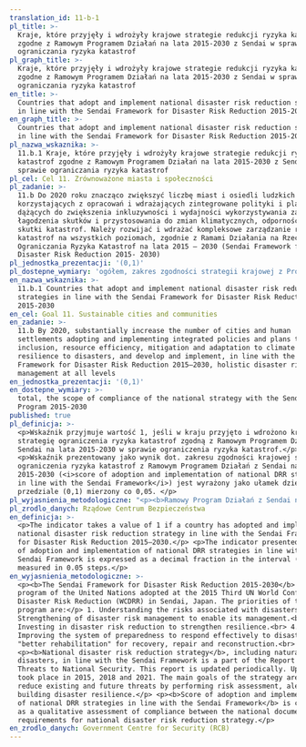 ```yaml
---
translation_id: 11-b-1
pl_title: >-
  Kraje, które przyjęły i wdrożyły krajowe strategie redukcji ryzyka katastrof
  zgodne z Ramowym Programem Działań na lata 2015-2030 z Sendai w sprawie
  ograniczania ryzyka katastrof
pl_graph_title: >-
  Kraje, które przyjęły i wdrożyły krajowe strategie redukcji ryzyka katastrof
  zgodne z Ramowym Programem Działań na lata 2015-2030 z Sendai w sprawie
  ograniczania ryzyka katastrof
en_title: >-
  Countries that adopt and implement national disaster risk reduction strategies
  in line with the Sendai Framework for Disaster Risk Reduction 2015-2030
en_graph_title: >-
  Countries that adopt and implement national disaster risk reduction strategies
  in line with the Sendai Framework for Disaster Risk Reduction 2015-2030
pl_nazwa_wskaznika: >-
  11.b.1 Kraje, które przyjęły i wdrożyły krajowe strategie redukcji ryzyka
  katastrof zgodne z Ramowym Programem Działań na lata 2015-2030 z Sendai w
  sprawie ograniczania ryzyka katastrof
pl_cel: Cel 11. Zrównoważone miasta i społeczności
pl_zadanie: >-
  11.b Do 2020 roku znacząco zwiększyć liczbę miast i osiedli ludzkich
  korzystających z opracowań i wdrażających zintegrowane polityki i plany
  dążących do zwiększenia inkluzywności i wydajności wykorzystywania zasobów,
  łagodzenia skutków i przystosowania do zmian klimatycznych, odporności na
  skutki katastrof. Należy rozwijać i wdrażać kompleksowe zarządzanie ryzykiem
  katastrof na wszystkich poziomach, zgodnie z Ramami Działania na Rzecz
  Ograniczania Ryzyka Katastrof na lata 2015 – 2030 (Sendai Framework for
  Disaster Risk Reduction 2015- 2030)
pl_jednostka_prezentacji: '(0,1)'
pl_dostepne_wymiary: 'ogółem, zakres zgodności strategii krajowej z Programem z Sendai 2015-2030'
en_nazwa_wskaznika: >-
  11.b.1 Countries that adopt and implement national disaster risk reduction
  strategies in line with the Sendai Framework for Disaster Risk Reduction
  2015-2030
en_cel: Goal 11. Sustainable cities and communities
en_zadanie: >-
  11.b By 2020, substantially increase the number of cities and human
  settlements adopting and implementing integrated policies and plans towards
  inclusion, resource efficiency, mitigation and adaptation to climate change,
  resilience to disasters, and develop and implement, in line with the Sendai
  Framework for Disaster Risk Reduction 2015–2030, holistic disaster risk
  management at all levels
en_jednostka_prezentacji: '(0,1)'
en_dostepne_wymiary: >-
  total, the scope of compliance of the national strategy with the Sendai
  Program 2015-2030
published: true
pl_definicja: >-
  <p>Wskaźnik przyjmuje wartość 1, jeśli w kraju przyjęto i wdrożono krajową
  strategię ograniczenia ryzyka katastrof zgodną z Ramowym Programem Działań z
  Sendai na lata 2015-2030 w sprawie ograniczenia ryzyka katastrof.</p>
  <p>Wskaźnik prezentowany jako wynik dot. zakresu zgodności krajowej strategii
  ograniczenia ryzyka katastrof z Ramowym Programem Działań z Sendai na lata
  2015-2030 (<i>score of adoption and implementation of national DRR strategies
  in line with the Sendai Framework</i>) jest wyrażony jako ułamek dziesiętny w
  przedziale (0,1) mierzony co 0,05. </p>
pl_wyjasnienia_metodologiczne: "<p><b>Ramowy Program Działań z Sendai na lata 2015-2030 w sprawie ograniczenia ryzyka katastrof</b> jest to program ONZ przyjęty podczas III Światowej Konferencji Ograniczenia Ryzyka w Sendai w Japonii. Priorytetami programu są:</p> 1.\tRozumienie ryzyka związanego z katastrofami.<br> 2.\tWzmocnienie zarządzania ryzykiem katastrof w celu umożliwienia zarządzania tym ryzykiem.<br> 3.\tInwestowanie w ograniczanie ryzyka katastrof na rzecz wzmacniania odporności.<br> 4.\tUdoskonalenie systemu gotowości do skutecznego reagowania na katastrofy oraz „lepsza odbudowa” w zakresie przywracania stanu wyjściowego, napraw i odbudowy. <br> <p><b>Krajowa strategia ograniczenia ryzyka katastrof</b>, w tym klęsk żywiołowych, zgodna z Ramowym Programem Działań z Sendai stanowi część <i>Raportu o zagrożeniach bezpieczeństwa narodowego</i>. Raport ten aktualizowany jest cyklicznie. Aktualizacje miały miejsce w 2015 r., 2018 r. i 2021 r. Główne cele strategii to ograniczenie istniejących i przyszłych zagrożeń poprzez wykonywanie oceny ryzyka, ostrzeganie oraz budowanie odporności na katastrofy.</p> <p><b>Wynik dot. przyjęcia i wdrożenia krajowej strategii ograniczenia ryzyka katastrof w odniesieniu do Ramowego Programu Działań z Sendai</b> (<i>score of adoption and implementation of national DRR strategies in line with the Sendai Framework</i>) jest wyliczany w zakresie jakościowej oceny zgodności pomiędzy dokumentem krajowym a wymogami wobec krajowej strategii ograniczenia ryzyka katastrof.</p>"
pl_zrodlo_danych: Rządowe Centrum Bezpieczeństwa
en_definicja: >-
  <p>The indicator takes a value of 1 if a country has adopted and implemented a
  national disaster risk reduction strategy in line with the Sendai Framework
  for Disaster Risk Reduction 2015–2030.</p> <p>The indicator presented as score
  of adoption and implementation of national DRR strategies in line with the
  Sendai Framework is expressed as a decimal fraction in the interval (0, 1)
  measured in 0.05 steps.</p>
en_wyjasnienia_metodologiczne: >-
  <p><b>The Sendai Framework for Disaster Risk Reduction 2015-2030</b> is the
  program of the United Nations adopted at the 2015 Third UN World Conference on
  Disaster Risk Reduction (WCDRR) in Sendai, Japan. The priorities of the
  program are:</p> 1. Understanding the risks associated with disasters.<br> 2.
  Strengthening of disaster risk management to enable its management.<br> 3.
  Investing in disaster risk reduction to strengthen resilience.<br> 4.
  Improving the system of preparedness to respond effectively to disasters and
  "better rehabilitation" for recovery, repair and reconstruction.<br>
  <p><b>National disaster risk reduction strategy</b>, including natural
  disasters, in line with the Sendai Framework is a part of the Report on
  Threats to National Security. This report is updated periodically. Updates
  took place in 2015, 2018 and 2021. The main goals of the strategy are to
  reduce existing and future threats by performing risk assessment, alerting and
  building disaster resilience.</p> <p><b>Score of adoption and implementation
  of national DRR strategies in line with the Sendai Framework</b> is calculated
  as a qualitative assessment of compliance between the national document and
  requirements for national disaster risk reduction strategy.</p>
en_zrodlo_danych: Government Centre for Security (RCB)
---
```


